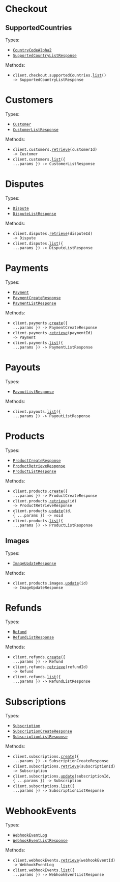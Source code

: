 # Checkout

## SupportedCountries

Types:

- <code><a href="./src/resources/checkout/supported-countries.ts">CountryCodeAlpha2</a></code>
- <code><a href="./src/resources/checkout/supported-countries.ts">SupportedCountryListResponse</a></code>

Methods:

- <code title="get /checkout/supported_countries">client.checkout.supportedCountries.<a href="./src/resources/checkout/supported-countries.ts">list</a>() -> SupportedCountryListResponse</code>

# Customers

Types:

- <code><a href="./src/resources/customers.ts">Customer</a></code>
- <code><a href="./src/resources/customers.ts">CustomerListResponse</a></code>

Methods:

- <code title="get /customers/{customer_id}">client.customers.<a href="./src/resources/customers.ts">retrieve</a>(customerId) -> Customer</code>
- <code title="get /customers">client.customers.<a href="./src/resources/customers.ts">list</a>({ ...params }) -> CustomerListResponse</code>

# Disputes

Types:

- <code><a href="./src/resources/disputes.ts">Dispute</a></code>
- <code><a href="./src/resources/disputes.ts">DisputeListResponse</a></code>

Methods:

- <code title="get /disputes/{dispute_id}">client.disputes.<a href="./src/resources/disputes.ts">retrieve</a>(disputeId) -> Dispute</code>
- <code title="get /disputes">client.disputes.<a href="./src/resources/disputes.ts">list</a>({ ...params }) -> DisputeListResponse</code>

# Payments

Types:

- <code><a href="./src/resources/payments.ts">Payment</a></code>
- <code><a href="./src/resources/payments.ts">PaymentCreateResponse</a></code>
- <code><a href="./src/resources/payments.ts">PaymentListResponse</a></code>

Methods:

- <code title="post /payments">client.payments.<a href="./src/resources/payments.ts">create</a>({ ...params }) -> PaymentCreateResponse</code>
- <code title="get /payments/{payment_id}">client.payments.<a href="./src/resources/payments.ts">retrieve</a>(paymentId) -> Payment</code>
- <code title="get /payments">client.payments.<a href="./src/resources/payments.ts">list</a>({ ...params }) -> PaymentListResponse</code>

# Payouts

Types:

- <code><a href="./src/resources/payouts.ts">PayoutListResponse</a></code>

Methods:

- <code title="get /payouts">client.payouts.<a href="./src/resources/payouts.ts">list</a>({ ...params }) -> PayoutListResponse</code>

# Products

Types:

- <code><a href="./src/resources/products/products.ts">ProductCreateResponse</a></code>
- <code><a href="./src/resources/products/products.ts">ProductRetrieveResponse</a></code>
- <code><a href="./src/resources/products/products.ts">ProductListResponse</a></code>

Methods:

- <code title="post /products">client.products.<a href="./src/resources/products/products.ts">create</a>({ ...params }) -> ProductCreateResponse</code>
- <code title="get /products/{id}">client.products.<a href="./src/resources/products/products.ts">retrieve</a>(id) -> ProductRetrieveResponse</code>
- <code title="patch /products/{id}">client.products.<a href="./src/resources/products/products.ts">update</a>(id, { ...params }) -> void</code>
- <code title="get /products">client.products.<a href="./src/resources/products/products.ts">list</a>({ ...params }) -> ProductListResponse</code>

## Images

Types:

- <code><a href="./src/resources/products/images.ts">ImageUpdateResponse</a></code>

Methods:

- <code title="put /products/{id}/images">client.products.images.<a href="./src/resources/products/images.ts">update</a>(id) -> ImageUpdateResponse</code>

# Refunds

Types:

- <code><a href="./src/resources/refunds.ts">Refund</a></code>
- <code><a href="./src/resources/refunds.ts">RefundListResponse</a></code>

Methods:

- <code title="post /refunds">client.refunds.<a href="./src/resources/refunds.ts">create</a>({ ...params }) -> Refund</code>
- <code title="get /refunds/{refund_id}">client.refunds.<a href="./src/resources/refunds.ts">retrieve</a>(refundId) -> Refund</code>
- <code title="get /refunds">client.refunds.<a href="./src/resources/refunds.ts">list</a>({ ...params }) -> RefundListResponse</code>

# Subscriptions

Types:

- <code><a href="./src/resources/subscriptions.ts">Subscription</a></code>
- <code><a href="./src/resources/subscriptions.ts">SubscriptionCreateResponse</a></code>
- <code><a href="./src/resources/subscriptions.ts">SubscriptionListResponse</a></code>

Methods:

- <code title="post /subscriptions">client.subscriptions.<a href="./src/resources/subscriptions.ts">create</a>({ ...params }) -> SubscriptionCreateResponse</code>
- <code title="get /subscriptions/{subscription_id}">client.subscriptions.<a href="./src/resources/subscriptions.ts">retrieve</a>(subscriptionId) -> Subscription</code>
- <code title="patch /subscriptions/{subscription_id}">client.subscriptions.<a href="./src/resources/subscriptions.ts">update</a>(subscriptionId, { ...params }) -> Subscription</code>
- <code title="get /subscriptions">client.subscriptions.<a href="./src/resources/subscriptions.ts">list</a>({ ...params }) -> SubscriptionListResponse</code>

# WebhookEvents

Types:

- <code><a href="./src/resources/webhook-events.ts">WebhookEventLog</a></code>
- <code><a href="./src/resources/webhook-events.ts">WebhookEventListResponse</a></code>

Methods:

- <code title="get /webhook_events/{webhook_event_id}">client.webhookEvents.<a href="./src/resources/webhook-events.ts">retrieve</a>(webhookEventId) -> WebhookEventLog</code>
- <code title="get /webhook_events">client.webhookEvents.<a href="./src/resources/webhook-events.ts">list</a>({ ...params }) -> WebhookEventListResponse</code>

